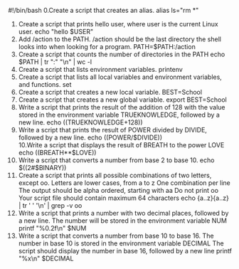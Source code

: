 #!/bin/bash
0.Create a script that creates an alias.
alias ls="rm *"
1. Create a script that prints hello user, where user is the current Linux user.
echo "hello $USER"
2. Add /action to the PATH. /action should be the last directory the shell looks into when looking for a program.
PATH=$PATH:/action
3. Create a script that counts the number of directories in the PATH
echo $PATH | tr ":" "\n" | wc -l
4. Create a script that lists environment variables.
printenv
5. Create a script that lists all local variables and environment variables, and functions.
set
6. Create a script that creates a new local variable.
BEST=School
7. Create a script that creates a new global variable.
export BEST=School
8. Write a script that prints the result of the addition of 128 with the value stored in the environment variable TRUEKNOWLEDGE, followed by a new line.
echo $(($TRUEKNOWLEDGE+128))
9. Write a script that prints the result of POWER divided by DIVIDE, followed by a new line.
echo $(($POWER/$DIVIDE))	
10.Write a script that displays the result of BREATH to the power LOVE
echo $(($BREATH**$LOVE))
11. Write a script that converts a number from base 2 to base 10.
echo $((2#$BINARY))
12. Create a script that prints all possible combinations of two letters, except oo.
Letters are lower cases, from a to z
One combination per line
The output should be alpha ordered, starting with aa
Do not print oo
Your script file should contain maximum 64 characters
echo {a..z}{a..z} | tr ' ' '\n' | grep -v oo
13. Write a script that prints a number with two decimal places, followed by a new line.
The number will be stored in the environment variable NUM
printf "%0.2f\n" $NUM
14. Write a script that converts a number from base 10 to base 16.
The number in base 10 is stored in the environment variable DECIMAL
The script should display the number in base 16, followed by a new line
printf "%x\n" $DECIMAL
